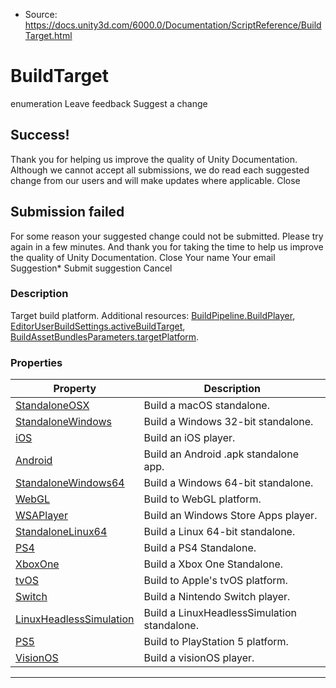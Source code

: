 * Source: https://docs.unity3d.com/6000.0/Documentation/ScriptReference/BuildTarget.html

# BuildTarget
enumeration
Leave feedback
Suggest a change
## Success!
Thank you for helping us improve the quality of Unity Documentation. Although we cannot accept all submissions, we do read each suggested change from our users and will make updates where applicable.
Close
## Submission failed
For some reason your suggested change could not be submitted. Please <a>try again</a> in a few minutes. And thank you for taking the time to help us improve the quality of Unity Documentation.
Close
Your name Your email Suggestion* Submit suggestion
Cancel
### Description
Target build platform.
Additional resources: [BuildPipeline.BuildPlayer](https://docs.unity3d.com/6000.0/Documentation/ScriptReference/BuildPipeline.BuildPlayer.html), [EditorUserBuildSettings.activeBuildTarget](https://docs.unity3d.com/6000.0/Documentation/ScriptReference/EditorUserBuildSettings-activeBuildTarget.html), [BuildAssetBundlesParameters.targetPlatform](https://docs.unity3d.com/6000.0/Documentation/ScriptReference/BuildAssetBundlesParameters-targetPlatform.html).
### Properties
Property | Description  
---|---  
[StandaloneOSX](https://docs.unity3d.com/6000.0/Documentation/ScriptReference/BuildTarget.StandaloneOSX.html) | Build a macOS standalone.   
[StandaloneWindows](https://docs.unity3d.com/6000.0/Documentation/ScriptReference/BuildTarget.StandaloneWindows.html) | Build a Windows 32-bit standalone.  
[iOS](https://docs.unity3d.com/6000.0/Documentation/ScriptReference/BuildTarget.iOS.html) | Build an iOS player.  
[Android](https://docs.unity3d.com/6000.0/Documentation/ScriptReference/BuildTarget.Android.html) | Build an Android .apk standalone app.  
[StandaloneWindows64](https://docs.unity3d.com/6000.0/Documentation/ScriptReference/BuildTarget.StandaloneWindows64.html) | Build a Windows 64-bit standalone.  
[WebGL](https://docs.unity3d.com/6000.0/Documentation/ScriptReference/BuildTarget.WebGL.html) | Build to WebGL platform.  
[WSAPlayer](https://docs.unity3d.com/6000.0/Documentation/ScriptReference/BuildTarget.WSAPlayer.html) | Build an Windows Store Apps player.  
[StandaloneLinux64](https://docs.unity3d.com/6000.0/Documentation/ScriptReference/BuildTarget.StandaloneLinux64.html) | Build a Linux 64-bit standalone.  
[PS4](https://docs.unity3d.com/6000.0/Documentation/ScriptReference/BuildTarget.PS4.html) | Build a PS4 Standalone.  
[XboxOne](https://docs.unity3d.com/6000.0/Documentation/ScriptReference/BuildTarget.XboxOne.html) | Build a Xbox One Standalone.  
[tvOS](https://docs.unity3d.com/6000.0/Documentation/ScriptReference/BuildTarget.tvOS.html) | Build to Apple's tvOS platform.  
[Switch](https://docs.unity3d.com/6000.0/Documentation/ScriptReference/BuildTarget.Switch.html) | Build a Nintendo Switch player.  
[LinuxHeadlessSimulation](https://docs.unity3d.com/6000.0/Documentation/ScriptReference/BuildTarget.LinuxHeadlessSimulation.html) | Build a LinuxHeadlessSimulation standalone.  
[PS5](https://docs.unity3d.com/6000.0/Documentation/ScriptReference/BuildTarget.PS5.html) | Build to PlayStation 5 platform.  
[VisionOS](https://docs.unity3d.com/6000.0/Documentation/ScriptReference/BuildTarget.VisionOS.html) | Build a visionOS player.  
* * *
